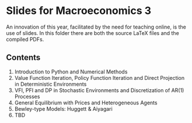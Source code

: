 # Slides for Macroeconomics 3

An innovation of this year, facilitated by the need for teaching online, is the use of slides.
In this folder there are both the source LaTeX files and the compiled PDFs.


## Contents

1. Introduction to Python and Numerical Methods
1. Value Function Iteration, Policy Function Iteration and Direct Projection in Deterministic Environments
1. VFI, PFI and DP in Stochastic Environments and Discretization of AR(1) Processes
1. General Equilibrium with Prices and Heterogeneous Agents
1. Bewley-type Models: Huggett & Aiyagari
1. TBD
